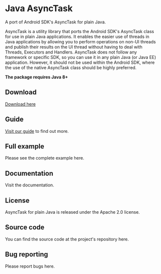 # Java AsyncTask

A port of Android SDK's AsyncTask for plain Java.

AsyncTask is a utility library that ports the Android SDK's AsyncTask class for use in plain Java applications.
It enables the easier use of threads in Java applications by allowing you to perform operations on non-UI threads and publish their results on the UI thread without having to deal with Threads, Executors and Handlers. AsyncTask does not follow any framework or specific SDK, so you can use it in any plain Java (or Java EE) application. However, it should not be used within the Android SDK, where the use of the native AsyncTask class should be highly preferred.

<b>The package requires Java 8+</b>

## Download
[Download here](https://github.com/panickapps/Java-AsyncTask/blob/master/Downloads/AsyncTask.jar)

## Guide
[Visit our guide](https://panickapps.github.io/Java-AsyncTask/) to find out more.

## Full example
Please see the complete example here.

## Documentation
Visit the documentation.

## License
AsyncTask for plain Java is released under the Apache 2.0 license.

## Source code
You can find the source code at the project's repository here.

## Bug reporting
Please report bugs here.
